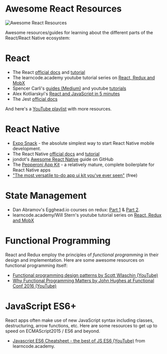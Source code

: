 # Awesome React Resources

![Awesome React Resources](https://camo.githubusercontent.com/13c4e50d88df7178ae1882a203ed57b641674f94/68747470733a2f2f63646e2e7261776769742e636f6d2f73696e647265736f726875732f617765736f6d652f643733303566333864323966656437386661383536353265336136336531353464643865383832392f6d656469612f62616467652e737667)

Awesome resources/guides for learning about the different parts of the React/React Native ecosystem:

# React

- The React [official docs](https://facebook.github.io/react/docs/hello-world.html) and [tutorial](https://facebook.github.io/react/tutorial/tutorial.html)
- The learncode.academy youtube tutorial series on [React, Redux and MobX](https://www.youtube.com/playlist?list=PLoYCgNOIyGABj2GQSlDRjgvXtqfDxKm5b)
- Spencer Carli's [guides (Medium)](https://medium.com/@spencer_carli) and youtube [tutorials](https://www.youtube.com/channel/UC_uuod9nde9Hoea8xIVBeZQ)
- Alex Kotliarskyi's [React and JavaScript in 5 minutes](http://frantic.im/react-and-javascript-in-5-min)
- The Jest [official docs](https://facebook.github.io/jest/)

And here's a [YouTube playlist](https://www.youtube.com/playlist?list=PLjYmUByj4U1NqElgHqPbHCM-EyEFnslmY) with more resources.

# React Native

- [Expo Snack](https://snack.expo.io/) - the absolute simplest way to start React Native mobile development. 
- The React Native [official docs](https://facebook.github.io/react-native/docs/getting-started.html) and [tutorial](https://facebook.github.io/react-native/docs/tutorial.html)
- jondot's [Awesome React Native](https://github.com/jondot/awesome-react-native/blob/master/README.md) guide on GitHub
- The [Pepperoni App Kit](https://github.com/futurice/pepperoni-app-kit/blob/master/docs/ARCHITECTURE.md) - a relatively mature, complete boilerplate for React Native apps
- ["The most versatile to-do app ui kit you've ever seen"](https://www.invisionapp.com/do) (free)


# State Management

- Dan Abramov's Egghead.io courses on redux: [Part 1](https://egghead.io/courses/getting-started-with-redux) & [Part 2](https://egghead.io/courses/building-react-applications-with-idiomatic-redux).
- learncode.academy/Will Stern's youtube tutorial series on [React, Redux and MobX](https://www.youtube.com/playlist?list=PLoYCgNOIyGABj2GQSlDRjgvXtqfDxKm5b)

# Functional Programming

React and Redux employ the principles of *functional programming* in their design and implementation. Here are some awesome resources on functional programming itself:

- [Functional programming design patterns by Scott Wlaschin (YouTube)](https://youtu.be/E8I19uA-wGY)
- [Why Functional Programming Matters by John Hughes at Functional Conf 2016 (YouTube)](https://youtu.be/XrNdvWqxBvA)

# JavaScript ES6+

React apps often make use of new JavaScript syntax including classes, destructuring, arrow functions, etc. Here are some resources to get up to speed on ECMAScript2015 / ES6 and beyond.

- [Javascript ES6 Cheatsheet - the best of JS ES6 (YouTube)](https://youtu.be/AfWYO8t7ed4) from learncode.academy.

